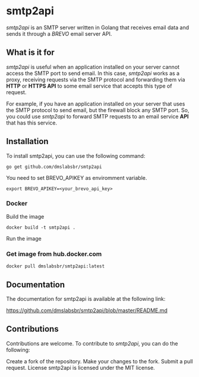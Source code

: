 # smtp2api
*smtp2api* is an SMTP server written in Golang that receives email data and sends it through a *BREVO* email server API.

## What is it for
*smtp2api* is useful when an application installed on your server cannot access the SMTP port to send email. In this case, *smtp2api* works as a proxy, receiving requests via the SMTP protocol and forwarding them via **HTTP** or **HTTPS API** to some email service that accepts this type of request.

For example, if you have an application installed on your server that uses the SMTP protocol to send email, but the firewall block any SMTP port. So, you could use *smtp2api* to forward SMTP requests to an email service **API** that has this service.


## Installation
To install smtp2api, you can use the following command:

```
go get github.com/dmslabsbr/smtp2api
```

You need to set BREVO_APIKEY as enviromment variable.

```
export BREVO_APIKEY=<your_brevo_api_key>
```
### Docker

 Build the image
```
docker build -t smtp2api .
```

 Run the image

### Get image from hub.docker.com

```
docker pull dmslabsbr/smtp2api:latest
```

## Documentation
The documentation for smtp2api is available at the following link:

https://github.com/dmslabsbr/smtp2api/blob/master/README.md


## Contributions
Contributions are welcome. To contribute to *smtp2api*, you can do the following:

Create a fork of the repository.
Make your changes to the fork.
Submit a pull request.
License
smtp2api is licensed under the MIT license.